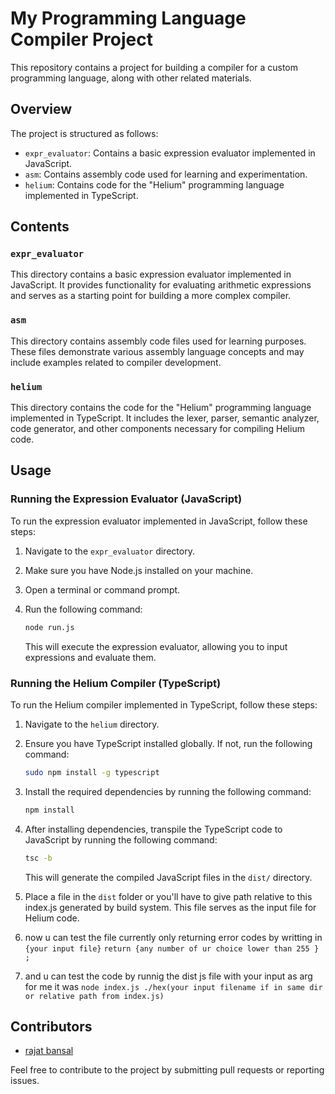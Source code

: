 # My Programming Language Compiler Project

This repository contains a project for building a compiler for a custom programming language, along with other related materials.

## Overview

The project is structured as follows:

- `expr_evaluator`: Contains a basic expression evaluator implemented in JavaScript.
- `asm`: Contains assembly code used for learning and experimentation.
- `helium`: Contains code for the "Helium" programming language implemented in TypeScript.

## Contents

### `expr_evaluator`

This directory contains a basic expression evaluator implemented in JavaScript. It provides functionality for evaluating arithmetic expressions and serves as a starting point for building a more complex compiler.

### `asm`

This directory contains assembly code files used for learning purposes. These files demonstrate various assembly language concepts and may include examples related to compiler development.

### `helium`

This directory contains the code for the "Helium" programming language implemented in TypeScript. It includes the lexer, parser, semantic analyzer, code generator, and other components necessary for compiling Helium code.

## Usage

### Running the Expression Evaluator (JavaScript)

To run the expression evaluator implemented in JavaScript, follow these steps:

1. Navigate to the `expr_evaluator` directory.
2. Make sure you have Node.js installed on your machine.
3. Open a terminal or command prompt.
4. Run the following command:

    ```bash
    node run.js
    ```

   This will execute the expression evaluator, allowing you to input expressions and evaluate them.

### Running the Helium Compiler (TypeScript)

To run the Helium compiler implemented in TypeScript, follow these steps:

1. Navigate to the `helium` directory.
2. Ensure you have TypeScript installed globally. If not, run the following command:

    ```bash
    sudo npm install -g typescript
    ```

3. Install the required dependencies by running the following command:

    ```bash
    npm install
    ```

4. After installing dependencies, transpile the TypeScript code to JavaScript by running the following command:

    ```bash
    tsc -b
    ```

   This will generate the compiled JavaScript files in the `dist/` directory.

5. Place a file  in the `dist` folder or you'll have to give path relative to this index.js generated by build system. This file serves as the input file for Helium code.

6. now u can test the file currently only returning error codes by writting in `{your input file}` `return {any number of ur choice lower than 255 } ;` 
7. and u can test the code by runnig the dist js file with your input as arg for me it was `node index.js ./hex(your input filename if in same dir or relative path from index.js)`
## Contributors

- [rajat bansal](https://github.com/Rajat-Bansal3)

Feel free to contribute to the project by submitting pull requests or reporting issues.
